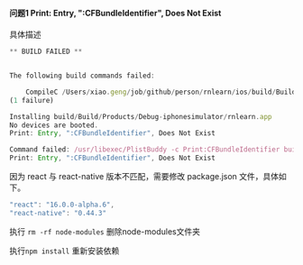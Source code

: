 #### 问题1 Print: Entry, ":CFBundleIdentifier", Does Not Exist

具体描述

```js
** BUILD FAILED **


The following build commands failed:

	CompileC /Users/xiao.geng/job/github/person/rnlearn/ios/build/Build/Intermediates/React.build/Debug-iphonesimulator/third-party.build/Objects-normal/x86_64/StringBase.o /Users/xiao.geng/job/github/person/rnlearn/node_modules/react-native/third-party/folly-2016.09.26.00/folly/StringBase.cpp normal x86_64 c++ com.apple.compilers.llvm.clang.1_0.compiler
(1 failure)

Installing build/Build/Products/Debug-iphonesimulator/rnlearn.app
No devices are booted.
Print: Entry, ":CFBundleIdentifier", Does Not Exist

Command failed: /usr/libexec/PlistBuddy -c Print:CFBundleIdentifier build/Build/Products/Debug-iphonesimulator/rnlearn.app/Info.plist
Print: Entry, ":CFBundleIdentifier", Does Not Exist
```
因为 react 与 react-native 版本不匹配，需要修改 package.json 文件，具体如下。

```js
"react": "16.0.0-alpha.6",
"react-native": "0.44.3"
```

执行 `rm -rf node-modules` 删除node-modules文件夹

执行`npm install` 重新安装依赖

